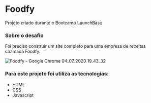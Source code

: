 # Foodfy

Projeto criado durante o Bootcamp LaunchBase

<h3>Sobre o desafio</h3>
Foi preciso construir um site completo para uma empresa de receitas chamada Foodfy.

![Foodfy - Google Chrome 04_07_2020 19_43_32](https://user-images.githubusercontent.com/66217885/86522264-af2f2980-be31-11ea-9eb3-f7dfc4d0b342.png)

<h3>Para este projeto foi utiliza as tecnologias:</h3>
<ul> 
    <li>HTML</li>
    <li>CSS</li>
    <li>Javascript</li>
</ul>
